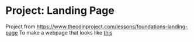# Project: Landing Page
Project from https://www.theodinproject.com/lessons/foundations-landing-page
To make a webpage that looks like [this](https://cdn.statically.io/gh/TheOdinProject/curriculum/81a5d553f4073e593d23a6ab00d50eef8620796d/foundations/html_css/project/imgs/01.png)